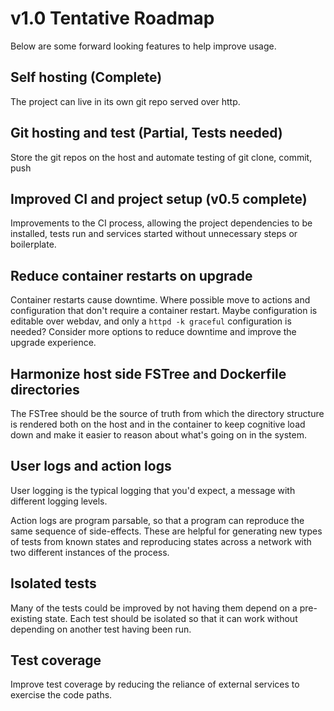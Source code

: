 # v1.0 Tentative Roadmap

Below are some forward looking features to help improve usage.

## Self hosting (Complete)

The project can live in its own git repo served over http.

## Git hosting and test (Partial, Tests needed)

Store the git repos on the host and automate testing of git clone, commit, push

## Improved CI and project setup (v0.5 complete)

Improvements to the CI process, allowing the project dependencies to be
installed, tests run and services started without unnecessary steps or
boilerplate.

## Reduce container restarts on upgrade

Container restarts cause downtime. Where possible move to actions and
configuration that don't require a container restart. Maybe configuration is
editable over webdav, and only a `httpd -k graceful` configuration is needed?
Consider more options to reduce downtime and improve the upgrade experience.

## Harmonize host side FSTree and Dockerfile directories

The FSTree should be the source of truth from which the directory structure is
rendered both on the host and in the container to keep cognitive load down and
make it easier to reason about what's going on in the system.

## User logs and action logs

User logging is the typical logging that you'd expect, a message with different
logging levels.

Action logs are program parsable, so that a program can reproduce the same
sequence of side-effects. These are helpful for generating new types of tests
from known states and reproducing states across a network with two different
instances of the process.

## Isolated tests

Many of the tests could be improved by not having them depend on a pre-existing
state. Each test should be isolated so that it can work without depending on
another test having been run.

## Test coverage

Improve test coverage by reducing the reliance of external services to exercise
the code paths.
